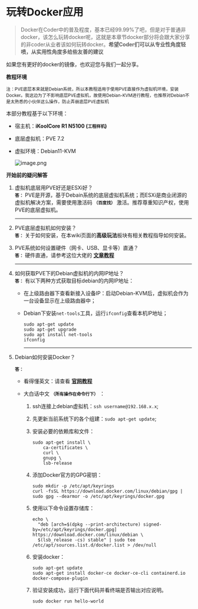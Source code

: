 # 玩转Docker应用


> Docker在Coder中的普及程度，基本已经99.99%了吧，但是对于普通非docker，该怎么玩转docker呢，这就是本章节docker部分将会跟大家分享的非coder从业者该如何玩转docker。**希望Coder们可以从专业性角度轻喷，从实用性角度多给些友善的建议**

如果您有更好的docker的镜像，也欢迎您与我们一起分享。

**教程环境**

<small>注：PVE底层本来就是Debian系统，所以本教程适用于使用PVE直接作为虚拟机环境，安装Docker。我这边为了不影响底层PVE虚拟机，故使用Debian-KVM进行教程，也推荐对Debian不是太熟悉的小伙伴这么操作，防止弄崩底层PVE虚拟机</small>

本部分教程基于以下环境：

- 宿主机：**iKoolCore R1 N5100 (<small>工程样机</small>)**

- 底层虚拟机：PVE 7.2

- 虚拟环境：Debian11-KVM

  ![image.png](https://s2.loli.net/2022/09/06/gLXJ5SmxZ9EdzPQ.png)



**开始前的疑问解答**

1. 虚拟机底层用PVE好还是ESXi好？
   <br>**<small>答：</small>** PVE是开源，基于Debain系统的底层虚拟机系统；而ESXi是商业闭源的虚拟机解决方案，需要使用激活码 **<small>（百度找）</small>** 激活。推荐尊重知识产权，使用PVE的底层虚拟机。
   
   <hr>
   
2. PVE底层虚拟机如何安装？<br>
   **<small>答：</small>** 关于如何安装，在本wiki页面的**高级玩法**板块有相关教程指导如何安装。

3. PVE系统如何设置硬件（网卡、USB、显卡等）直通？<br>
   **<small>答：</small>** 硬件直通，请参考这位大佬的 **[文章教程](https://never666.uk/1631/)**

   <hr>

4. 如何获取PVE下的Debian虚拟机的内网IP地址？<br>
   **<small>答：</small>** 有以下两种方式获取目标debian的内网IP地址：<br>

   - 在上级路由器下查看新接入设备IP：启动Debian-KVM后，虚拟机会作为一台设备显示在上级路由器中；

   - Debian下安装`net-tools`工具，运行`ifconfig`查看本机IP地址；
     ```shell
     sudo apt-get update
     sudo apt-get upgrade
     sudo apt install net-tools
     ifconfig
     ```

     <hr>

5. Debian如何安装Docker？<br>

   **<small>答：</small>**<br>

   - 看得懂英文：请查看  **[官网教程](https://docs.docker.com/engine/install/debian/)** 

   - 大白话中文 **<small>（所有操作在命令行下）</small>** ：

     1. ssh连接上debian虚拟机：`ssh username@192.168.x.x`;

     2. 先更新当前系统下的各个组建：`sudo apt-get update`;

     3. 安装必要的依赖库和文件：
        ```shell
        sudo apt-get install \
            ca-certificates \
            curl \
            gnupg \
            lsb-release
        ```

     4. 添加Docker官方的GPG密钥：
        ```shell
        sudo mkdir -p /etc/apt/keyrings
        curl -fsSL https://download.docker.com/linux/debian/gpg | sudo gpg --dearmor -o /etc/apt/keyrings/docker.gpg
        ```

     5. 使用以下命令设置存储库：
        ```shell
        echo \
          "deb [arch=$(dpkg --print-architecture) signed-by=/etc/apt/keyrings/docker.gpg] https://download.docker.com/linux/debian \
          $(lsb_release -cs) stable" | sudo tee /etc/apt/sources.list.d/docker.list > /dev/null
        ```

     6. 安装docker：

        ```shell
        sudo apt-get update
        sudo apt-get install docker-ce docker-ce-cli containerd.io docker-compose-plugin
        ```

     7. 验证安装成功，运行下面代码并看终端是否输出对应说明。
        ```shell
        sudo docker run hello-world
        ```

        



